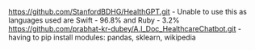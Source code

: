 https://github.com/StanfordBDHG/HealthGPT.git - Unable to use this as languages used are Swift - 96.8% and Ruby - 3.2%
https://github.com/prabhat-kr-dubey/A.I_Doc_HealthcareChatbot.git - having to pip install modules: pandas, sklearn, wikipedia
